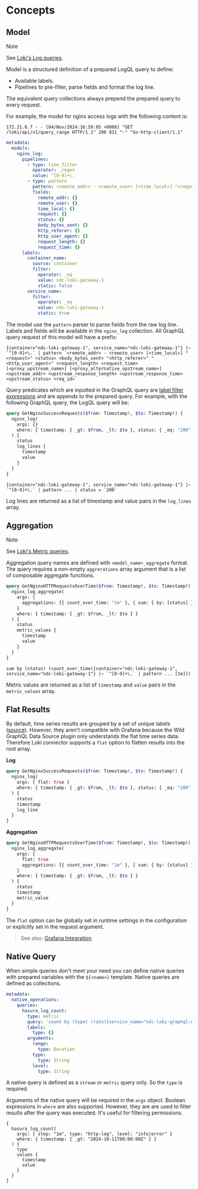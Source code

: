# Concepts

## Model

> [!NOTE]
> See [Loki's Log queries](https://grafana.com/docs/loki/latest/query/log_queries/).

Model is a structured definition of a prepared LogQL query to define:

- Available labels.
- Pipelines to pre-filter, parse fields and format the log line.

The equivalent query collections always prepend the prepared query to every request.

For example, the model for nginx access logs with the following content is:

```log
172.21.0.7 - - [04/Nov/2024:16:59:05 +0000] "GET /loki/api/v1/query_range HTTP/1.1" 200 831 "-" "Go-http-client/1.1"
```

```yaml
metadata:
  models:
    nginx_log:
      pipelines:
        - type: line_filter
          operator: _regex
          value: ^[0-9]+\.
        - type: pattern
          pattern: <remote_addr> - <remote_user> [<time_local>] "<request>" <status> <body_bytes_sent> "<http_referer>" "<http_user_agent>" <request_length> <request_time> [<proxy_upstream_name>] [<proxy_alternative_upstream_name>] <upstream_addr> <upstream_response_length> <upstream_response_time> <upstream_status> <req_id>
          fields:
            remote_addr: {}
            remote_user: {}
            time_local: {}
            request: {}
            status: {}
            body_bytes_sent: {}
            http_referer: {}
            http_user_agent: {}
            request_length: {}
            request_time: {}
      labels:
        container_name:
          source: container
          filter:
            operator: _eq
            value: ndc-loki-gateway-1
            static: false
        service_name:
          filter:
            operator: _eq
            value: ndc-loki-gateway-1
            static: true
```

The model use the `pattern` parser to parse fields from the raw log line. Labels and fields will be available in the `nginx_log` collection. All GraphQL query request of this model will have a prefix:

```
{container="ndc-loki-gateway-1", service_name="ndc-loki-gateway-1"} |~ `^[0-9]+\.` | pattern `<remote_addr> - <remote_user> [<time_local>] "<request>" <status> <body_bytes_sent> "<http_referer>" "<http_user_agent>" <request_length> <request_time> [<proxy_upstream_name>] [<proxy_alternative_upstream_name>] <upstream_addr> <upstream_response_length> <upstream_response_time> <upstream_status> <req_id>`
```

Query predicates which are inputted in the GraphQL query are [label filter expressions](https://grafana.com/docs/loki/latest/query/log_queries/#label-filter-expression) and are appends to the prepared query. For example, with the following GraphQL query, the LogQL query will be:

```graphql
query GetNginxSuccessRequests($from: Timestamp!, $to: Timestamp!) {
  nginx_log(
    args: {}
    where: { timestamp: { _gt: $from, _lt: $to }, status: { _eq: "200" } }
  ) {
    status
    log_lines {
      timestamp
      value
    }
  }
}
```

```log
{container="ndc-loki-gateway-1", service_name="ndc-loki-gateway-1"} |~ `^[0-9]+\.` | pattern ... | status = `200`
```

Log lines are returned as a list of timestamp and value pairs in the `log_lines` array.

## Aggregation

> [!NOTE]
> See [Loki's Metric queries](https://grafana.com/docs/loki/latest/query/metric_queries/).

Aggregation query names are defined with `<model_name>_aggregate` format. The query requires a non-empty `aggrerations` array argument that is a list of composable aggregate functions.

```graphql
query GetNginxHTTPRequestsOverTime($from: Timestamp!, $to: Timestamp!) {
  nginx_log_aggregate(
    args: {
      aggregations: [{ count_over_time: "1m" }, { sum: { by: [status] } }]
    }
    where: { timestamp: { _gt: $from, _lt: $to } }
  ) {
    status
    metric_values {
      timestamp
      value
    }
  }
}
```

```log
sum by (status) (count_over_time({container="ndc-loki-gateway-1", service_name="ndc-loki-gateway-1"} |~ `^[0-9]+\.` | pattern ... [1m]))
```

Metric values are returned as a list of `timestamp` and `value` pairs in the `metric_values` array.

## Flat Results

By default, time series results are grouped by a set of unique labels ([source](https://grafana.com/docs/loki/latest/reference/loki-http-api/#examples-2)). However, they aren't compatible with Grafana because the Wild GraphQL Data Source plugin only understands the flat time series data. Therefore Loki connector supports a `flat` option to flatten results into the root array.

**Log**

```graphql
query GetNginxSuccessRequests($from: Timestamp!, $to: Timestamp!) {
  nginx_log(
    args: { flat: true }
    where: { timestamp: { _gt: $from, _lt: $to }, status: { _eq: "200" } }
  ) {
    status
    timestamp
    log_line
  }
}
```

**Aggregation**

```graphql
query GetNginxHTTPRequestsOverTime($from: Timestamp!, $to: Timestamp!) {
  nginx_log_aggregate(
    args: {
      flat: true
      aggregations: [{ count_over_time: "1m" }, { sum: { by: [status] } }]
    }
    where: { timestamp: { _gt: $from, _lt: $to } }
  ) {
    status
    timestamp
    metric_value
  }
}
```

The `flat` option can be globally set in runtime settings in the configuration or explicitly set in the request argument.

> See also: [Grafana Integration](./grafana.md).

## Native Query

When simple queries don't meet your need you can define native queries with prepared variables with the `${<name>}` template. Native queries are defined as collections.

```yaml
metadata:
  native_operations:
    queries:
      hasura_log_count:
        type: metric
        query: 'count by (type) (rate({service_name="ndc-loki-graphql-engine-1", container="ndc-loki-graphql-engine-1"} | json level="level", type="type" | type = `${type}` | level =~ `${level}` [$range]))'
        labels:
          type: {}
        arguments:
          range:
            type: Duration
          type:
            type: String
          level:
            type: String
```

A native query is defined as a `stream` or `metric` query only. So the `type` is required.

Arguments of the native query will be required in the `args` object. Boolean expressions in `where` are also supported. However, they are are used to filter results after the query was executed. It's useful for filtering permissions.

```gql
{
  hasura_log_count(
    args: { step: "1m", type: "http-log", level: "info|error" }
    where: { timestamp: { _gt: "2024-10-11T00:00:00Z" } }
  ) {
    type
    values {
      timestamp
      value
    }
  }
}
```
